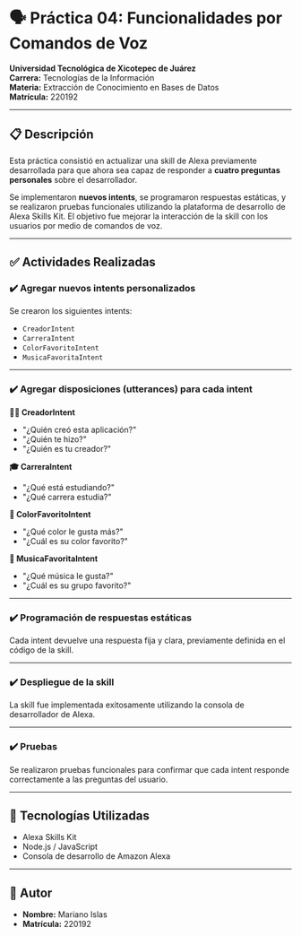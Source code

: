 # 🗣️ Práctica 04: Funcionalidades por Comandos de Voz

**Universidad Tecnológica de Xicotepec de Juárez**  
**Carrera:** Tecnologías de la Información  
**Materia:** Extracción de Conocimiento en Bases de Datos  
**Matrícula:** 220192 

---

## 📋 Descripción

Esta práctica consistió en actualizar una skill de Alexa previamente desarrollada para que ahora sea capaz de responder a **cuatro preguntas personales** sobre el desarrollador. 

Se implementaron **nuevos intents**, se programaron respuestas estáticas, y se realizaron pruebas funcionales utilizando la plataforma de desarrollo de Alexa Skills Kit. El objetivo fue mejorar la interacción de la skill con los usuarios por medio de comandos de voz.

---

## ✅ Actividades Realizadas

### ✔️ Agregar nuevos intents personalizados

Se crearon los siguientes intents:
- `CreadorIntent`
- `CarreraIntent`
- `ColorFavoritoIntent`
- `MusicaFavoritaIntent`

---

### ✔️ Agregar disposiciones (utterances) para cada intent

**🧑‍💻 CreadorIntent**
- "¿Quién creó esta aplicación?"
- "¿Quién te hizo?"
- "¿Quién es tu creador?"

**🎓 CarreraIntent**
- "¿Qué está estudiando?"
- "¿Qué carrera estudia?"

**🎨 ColorFavoritoIntent**
- "¿Qué color le gusta más?"
- "¿Cuál es su color favorito?"

**🎵 MusicaFavoritaIntent**
- "¿Qué música le gusta?"
- "¿Cuál es su grupo favorito?"

---

### ✔️ Programación de respuestas estáticas

Cada intent devuelve una respuesta fija y clara, previamente definida en el código de la skill.

---

### ✔️ Despliegue de la skill

La skill fue implementada exitosamente utilizando la consola de desarrollador de Alexa.

---

### ✔️ Pruebas

Se realizaron pruebas funcionales para confirmar que cada intent responde correctamente a las preguntas del usuario.

---

## 🚀 Tecnologías Utilizadas

- Alexa Skills Kit
- Node.js / JavaScript
- Consola de desarrollo de Amazon Alexa

---

## 📌 Autor

- **Nombre:** Mariano Islas
- **Matrícula:** 220192

